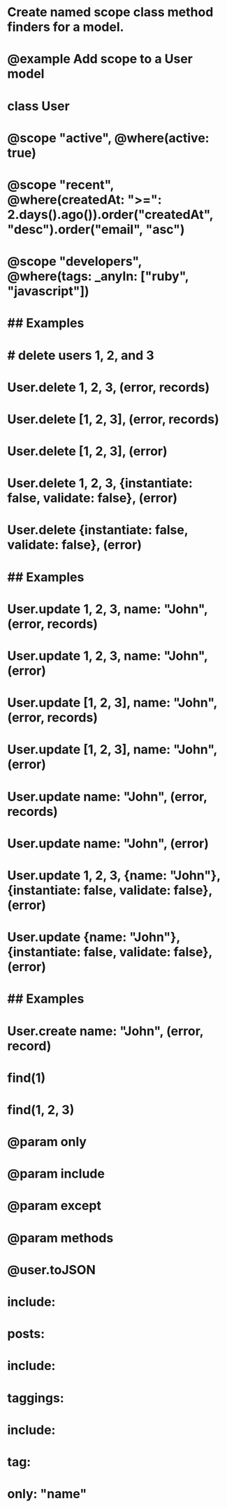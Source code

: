 # Create named scope class method finders for a model.
#
# @example Add scope to a User model
# 
#     class User
#       @scope "active",      @where(active: true)
#       @scope "recent",      @where(createdAt: ">=": 2.days().ago()).order("createdAt", "desc").order("email", "asc")
#       @scope "developers",  @where(tags: _anyIn: ["ruby", "javascript"])
# 

# ## Examples
# 
#     # delete users 1, 2, and 3
#     User.delete 1, 2, 3, (error, records)
#     User.delete [1, 2, 3], (error, records)
#     User.delete [1, 2, 3], (error)
#     User.delete 1, 2, 3, {instantiate: false, validate: false}, (error)
#     User.delete {instantiate: false, validate: false}, (error)
#

# ## Examples
#
#     User.update 1, 2, 3, name: "John", (error, records)
#     User.update 1, 2, 3, name: "John", (error)
#     User.update [1, 2, 3], name: "John", (error, records)
#     User.update [1, 2, 3], name: "John", (error)
#     User.update name: "John", (error, records)
#     User.update name: "John", (error)
#     User.update 1, 2, 3, {name: "John"}, {instantiate: false, validate: false}, (error)
#     User.update {name: "John"}, {instantiate: false, validate: false}, (error)
#

# ## Examples
#
#     User.create name: "John", (error, record)
#

# find(1)
# find(1, 2, 3)


# @param only
# @param include
# @param except
# @param methods
# 
#     @user.toJSON
#       include:
#         posts:
#           include:
#             taggings:
#               include:
#                 tag:
#                   only: "name"
